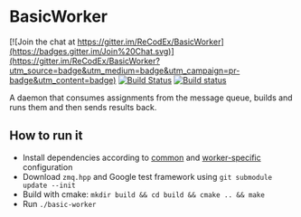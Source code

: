 # BasicWorker

[![Join the chat at https://gitter.im/ReCodEx/BasicWorker](https://badges.gitter.im/Join%20Chat.svg)](https://gitter.im/ReCodEx/BasicWorker?utm_source=badge&utm_medium=badge&utm_campaign=pr-badge&utm_content=badge)
[![Build Status](https://travis-ci.org/ReCodEx/BasicWorker.svg?branch=master)](https://travis-ci.org/ReCodEx/BasicWorker)
[![Build status](https://ci.appveyor.com/api/projects/status/uoqm0w32b5u9k3cy?svg=true)](https://ci.appveyor.com/project/Neloop/basicworker)

A daemon that consumes assignments from the message queue, builds and runs them 
and then sends results back.

## How to run it

- Install dependencies according to [common](https://github.com/ReCodEx/GlobalWiki/wiki/System-configuration#common) and [worker-specific](https://github.com/ReCodEx/GlobalWiki/wiki/System-configuration#worker) configuration
- Download `zmq.hpp` and Google test framework using `git submodule update --init`
- Build with cmake: `mkdir build && cd build && cmake .. && make`
- Run `./basic-worker`

